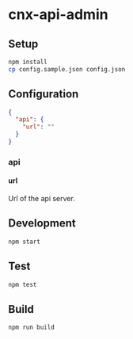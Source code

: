# cnx-api-admin

## Setup
```bash
npm install
cp config.sample.json config.json
```

## Configuration
```json
{
  "api": {
    "url": ""
  }
}
```
### api
#### url
Url of the api server.

## Development
```bash
npm start
```

## Test
```bash
npm test
```

## Build
```bash
npm run build
```
